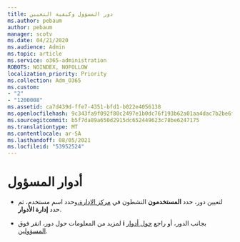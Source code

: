 ```yaml
---
title: دور المسؤول وكيفية التعيين
ms.author: pebaum
author: pebaum
manager: scotv
ms.date: 04/21/2020
ms.audience: Admin
ms.topic: article
ms.service: o365-administration
ROBOTS: NOINDEX, NOFOLLOW
localization_priority: Priority
ms.collection: Adm_O365
ms.custom:
- "2"
- "1200008"
ms.assetid: ca7d439d-ffe7-4351-bfd1-b022e4056138
ms.openlocfilehash: 9c343fa9f092f80c2497e1b0dc76f193b62a01aa4dac7b2be6f1c916e611abbb
ms.sourcegitcommit: b5f7da89a650d2915dc652449623c78be6247175
ms.translationtype: MT
ms.contentlocale: ar-SA
ms.lasthandoff: 08/05/2021
ms.locfileid: "53952524"
---
```

# <a name="admin-roles"></a>أدوار المسؤول

- لتعيين دور، حدد **المستخدمون** النشطون في [مركز الإدارة،](https://admin.microsoft.com/Adminportal/Home#/users)وحدد اسم مستخدم، ثم حدد  **إدارة الأدوار**.

- لمزيد من المعلومات حول دور، انقر فوق **i** بجانب الدور، أو راجع [حول أدوار المسؤولين](https://docs.microsoft.com/microsoft-365/admin/add-users/about-admin-roles).